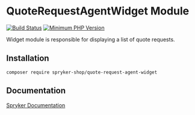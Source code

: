 # QuoteRequestAgentWidget Module
[![Build Status](https://travis-ci.org/spryker-shop/quote-request-agent-widget.svg)](https://travis-ci.org/spryker-shop/quote-request-agent-widget)
[![Minimum PHP Version](https://img.shields.io/badge/php-%3E%3D%207.3-8892BF.svg)](https://php.net/)

Widget module is responsible for displaying a list of quote requests.

## Installation

```
composer require spryker-shop/quote-request-agent-widget
```

## Documentation

[Spryker Documentation](https://academy.spryker.com/developing_with_spryker/module_guide/modules.html)
